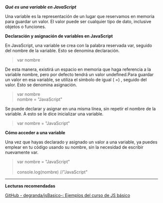 ***Qué es una variable en JavaScript***

Una variable es la representación de un lugar que reservamos en memoria para guardar un valor. El valor puede ser cualquier tipo de dato, inclusive objetos o funciones.

**Declaración y asignación de variables en JavaScript**

En JavaScript, una variable se crea con la palabra reservada var, seguido del nombre de la variable. Esto se denomina declaración.

>var nombre

De esta manera, existirá un espacio en memoria que haga referencia a la variable nombre, pero por defecto tendrá un valor undefined.Para guardar un valor en esa variable, se utiliza el símbolo de igual ( =) , seguido del valor. Esto se denomina asignación.

>var nombre <br>
>nombre = "JavaScript"

Se puede declarar y asignar en una misma línea, sin repetir el nombre de la variable. A esto se le dice inicializar una variable.

>var nombre = "JavaScript"

**Cómo acceder a una variable**

Una vez que hayas declarado y asignado un valor a una variable, ya puedes emplear en tu código usando su nombre, sin la necesidad de escribir nuevamente var.

>var nombre = "JavaScript" <br>
> <br>
>console.log(nombre) //"JavaScript"


----------------------------------------------------------------
**Lecturas recomendadas**

[GitHub - degranda/jsBasico-: Ejemplos del curso de JS básico](https://github.com/degranda/jsBasico)
